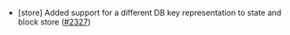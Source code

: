 - [store] Added support for a different DB key representation to state and block store ([\#2327](https://github.com/cometbft/cometbft/pull/2327/))
